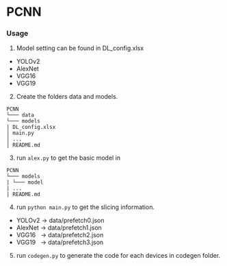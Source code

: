# PCNN

### Usage

1. Model setting can be found in DL_config.xlsx
- YOLOv2
- AlexNet
- VGG16
- VGG19

2. Create the folders data and models. 
```
PCNN
└─── data  
└─── models
| DL_config.xlsx
│ main.py  
│ ...
│ README.md
```
3. run `alex.py` to get the basic model in
```
PCNN
└─── models
| └─── model
| ...
| README.md
```
4. run `python main.py` to get the slicing information.
- YOLOv2 -> data/prefetch0.json
- AlexNet -> data/prefetch1.json
- VGG16 &nbsp;&nbsp;-> data/prefetch2.json
- VGG19 &nbsp;&nbsp;-> data/prefetch3.json
5. run `codegen.py` to generate the code for each devices in codegen folder.
